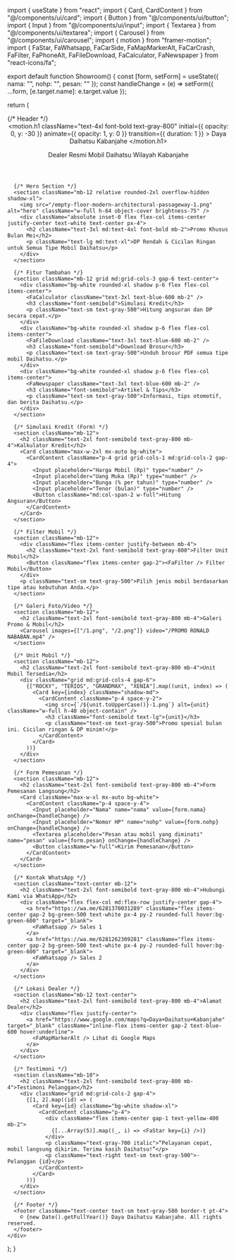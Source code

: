import { useState } from "react";
import { Card, CardContent } from "@/components/ui/card";
import { Button } from "@/components/ui/button";
import { Input } from "@/components/ui/input";
import { Textarea } from "@/components/ui/textarea";
import { Carousel } from "@/components/ui/carousel";
import { motion } from "framer-motion";
import { FaStar, FaWhatsapp, FaCarSide, FaMapMarkerAlt, FaCarCrash, FaFilter, FaPhoneAlt, FaFileDownload, FaCalculator, FaNewspaper } from "react-icons/fa";

export default function Showroom() {
  const [form, setForm] = useState({ nama: "", nohp: "", pesan: "" });
  const handleChange = (e) => setForm({ ...form, [e.target.name]: e.target.value });

  return (
    <div className="bg-gray-50 min-h-screen p-4 md:p-10 font-sans">
      {/* Header */}
      <header className="text-center mb-10">
        <motion.h1
          className="text-4xl font-bold text-gray-800"
          initial={{ opacity: 0, y: -30 }}
          animate={{ opacity: 1, y: 0 }}
          transition={{ duration: 1 }}
        >
          Daya Daihatsu Kabanjahe
        </motion.h1>
        <p className="text-gray-500 mt-2">Dealer Resmi Mobil Daihatsu Wilayah Kabanjahe</p>
      </header>

      {/* Hero Section */}
      <section className="mb-12 relative rounded-2xl overflow-hidden shadow-xl">
        <img src="/empty-floor-modern-architectural-passageway-1.png" alt="hero" className="w-full h-64 object-cover brightness-75" />
        <div className="absolute inset-0 flex flex-col items-center justify-center text-white text-center px-4">
          <h2 className="text-3xl md:text-4xl font-bold mb-2">Promo Khusus Bulan Mei</h2>
          <p className="text-lg md:text-xl">DP Rendah & Cicilan Ringan untuk Semua Tipe Mobil Daihatsu</p>
        </div>
      </section>

      {/* Fitur Tambahan */}
      <section className="mb-12 grid md:grid-cols-3 gap-6 text-center">
        <div className="bg-white rounded-xl shadow p-6 flex flex-col items-center">
          <FaCalculator className="text-3xl text-blue-600 mb-2" />
          <h3 className="font-semibold">Simulasi Kredit</h3>
          <p className="text-sm text-gray-500">Hitung angsuran dan DP secara cepat.</p>
        </div>
        <div className="bg-white rounded-xl shadow p-6 flex flex-col items-center">
          <FaFileDownload className="text-3xl text-blue-600 mb-2" />
          <h3 className="font-semibold">Download Brosur</h3>
          <p className="text-sm text-gray-500">Unduh brosur PDF semua tipe mobil Daihatsu.</p>
        </div>
        <div className="bg-white rounded-xl shadow p-6 flex flex-col items-center">
          <FaNewspaper className="text-3xl text-blue-600 mb-2" />
          <h3 className="font-semibold">Artikel & Tips</h3>
          <p className="text-sm text-gray-500">Informasi, tips otomotif, dan berita Daihatsu.</p>
        </div>
      </section>

      {/* Simulasi Kredit (Form) */}
      <section className="mb-12">
        <h2 className="text-2xl font-semibold text-gray-800 mb-4">Kalkulator Kredit</h2>
        <Card className="max-w-2xl mx-auto bg-white">
          <CardContent className="p-4 grid grid-cols-1 md:grid-cols-2 gap-4">
            <Input placeholder="Harga Mobil (Rp)" type="number" />
            <Input placeholder="Uang Muka (Rp)" type="number" />
            <Input placeholder="Bunga (% per tahun)" type="number" />
            <Input placeholder="Tenor (bulan)" type="number" />
            <Button className="md:col-span-2 w-full">Hitung Angsuran</Button>
          </CardContent>
        </Card>
      </section>

      {/* Filter Mobil */}
      <section className="mb-12">
        <div className="flex items-center justify-between mb-4">
          <h2 className="text-2xl font-semibold text-gray-800">Filter Unit Mobil</h2>
          <Button className="flex items-center gap-2"><FaFilter /> Filter Mobil</Button>
        </div>
        <p className="text-sm text-gray-500">Pilih jenis mobil berdasarkan tipe atau kebutuhan Anda.</p>
      </section>

      {/* Galeri Foto/Video */}
      <section className="mb-12">
        <h2 className="text-2xl font-semibold text-gray-800 mb-4">Galeri Promo & Mobil</h2>
        <Carousel images={["/1.png", "/2.png"]} video="/PROMO RONALD NABABAN.mp4" />
      </section>

      {/* Unit Mobil */}
      <section className="mb-12">
        <h2 className="text-2xl font-semibold text-gray-800 mb-4">Unit Mobil Tersedia</h2>
        <div className="grid md:grid-cols-4 gap-6">
          {["ROCKY", "TERIOS", "GRANDMAX", "XENIA"].map((unit, index) => (
            <Card key={index} className="shadow-md">
              <CardContent className="p-4 space-y-2">
                <img src={`/${unit.toUpperCase()}-1.png`} alt={unit} className="w-full h-40 object-contain" />
                <h3 className="font-semibold text-lg">{unit}</h3>
                <p className="text-sm text-gray-500">Promo spesial bulan ini. Cicilan ringan & DP minim!</p>
              </CardContent>
            </Card>
          ))}
        </div>
      </section>

      {/* Form Pemesanan */}
      <section className="mb-12">
        <h2 className="text-2xl font-semibold text-gray-800 mb-4">Form Pemesanan Langsung</h2>
        <Card className="max-w-xl mx-auto bg-white">
          <CardContent className="p-4 space-y-4">
            <Input placeholder="Nama" name="nama" value={form.nama} onChange={handleChange} />
            <Input placeholder="Nomor HP" name="nohp" value={form.nohp} onChange={handleChange} />
            <Textarea placeholder="Pesan atau mobil yang diminati" name="pesan" value={form.pesan} onChange={handleChange} />
            <Button className="w-full">Kirim Pemesanan</Button>
          </CardContent>
        </Card>
      </section>

      {/* Kontak WhatsApp */}
      <section className="text-center mb-12">
        <h2 className="text-2xl font-semibold text-gray-800 mb-4">Hubungi Kami via WhatsApp</h2>
        <div className="flex flex-col md:flex-row justify-center gap-4">
          <a href="https://wa.me/6281370031289" className="flex items-center gap-2 bg-green-500 text-white px-4 py-2 rounded-full hover:bg-green-600" target="_blank">
            <FaWhatsapp /> Sales 1
          </a>
          <a href="https://wa.me/6281262309281" className="flex items-center gap-2 bg-green-500 text-white px-4 py-2 rounded-full hover:bg-green-600" target="_blank">
            <FaWhatsapp /> Sales 2
          </a>
        </div>
      </section>

      {/* Lokasi Dealer */}
      <section className="mb-12 text-center">
        <h2 className="text-2xl font-semibold text-gray-800 mb-4">Alamat Dealer</h2>
        <div className="flex justify-center">
          <a href="https://www.google.com/maps?q=Daya+Daihatsu+Kabanjahe" target="_blank" className="inline-flex items-center gap-2 text-blue-600 hover:underline">
            <FaMapMarkerAlt /> Lihat di Google Maps
          </a>
        </div>
      </section>

      {/* Testimoni */}
      <section className="mb-10">
        <h2 className="text-2xl font-semibold text-gray-800 mb-4">Testimoni Pelanggan</h2>
        <div className="grid md:grid-cols-2 gap-4">
          {[1, 2].map((id) => (
            <Card key={id} className="bg-white shadow-xl">
              <CardContent className="p-4">
                <div className="flex items-center gap-1 text-yellow-400 mb-2">
                  {[...Array(5)].map((_, i) => <FaStar key={i} />)}
                </div>
                <p className="text-gray-700 italic">“Pelayanan cepat, mobil langsung dikirim. Terima kasih Daihatsu!”</p>
                <p className="text-right text-sm text-gray-500">- Pelanggan {id}</p>
              </CardContent>
            </Card>
          ))}
        </div>
      </section>

      {/* Footer */}
      <footer className="text-center text-sm text-gray-500 border-t pt-4">
        © {new Date().getFullYear()} Daya Daihatsu Kabanjahe. All rights reserved.
      </footer>
    </div>
  );
}  
